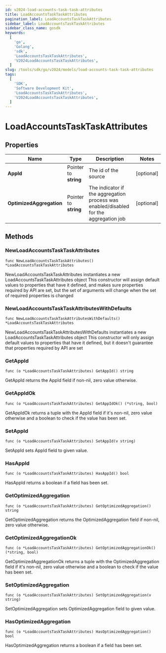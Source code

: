 ```yaml
---
id: v2024-load-accounts-task-task-attributes
title: LoadAccountsTaskTaskAttributes
pagination_label: LoadAccountsTaskTaskAttributes
sidebar_label: LoadAccountsTaskTaskAttributes
sidebar_class_name: gosdk
keywords:
  [
    'go',
    'Golang',
    'sdk',
    'LoadAccountsTaskTaskAttributes',
    'V2024LoadAccountsTaskTaskAttributes',
  ]
slug: /tools/sdk/go/v2024/models/load-accounts-task-task-attributes
tags:
  [
    'SDK',
    'Software Development Kit',
    'LoadAccountsTaskTaskAttributes',
    'V2024LoadAccountsTaskTaskAttributes',
  ]
---
```


# LoadAccountsTaskTaskAttributes

## Properties

| Name | Type | Description | Notes |
| --- | --- | --- | --- |
| **AppId** | Pointer to **string** | The id of the source | [optional] |
| **OptimizedAggregation** | Pointer to **string** | The indicator if the aggregation process was enabled/disabled for the aggregation job | [optional] |

## Methods

### NewLoadAccountsTaskTaskAttributes

`func NewLoadAccountsTaskTaskAttributes() *LoadAccountsTaskTaskAttributes`

NewLoadAccountsTaskTaskAttributes instantiates a new LoadAccountsTaskTaskAttributes object This constructor will assign default values to properties that have it defined, and makes sure properties required by API are set, but the set of arguments will change when the set of required properties is changed

### NewLoadAccountsTaskTaskAttributesWithDefaults

`func NewLoadAccountsTaskTaskAttributesWithDefaults() *LoadAccountsTaskTaskAttributes`

NewLoadAccountsTaskTaskAttributesWithDefaults instantiates a new LoadAccountsTaskTaskAttributes object This constructor will only assign default values to properties that have it defined, but it doesn't guarantee that properties required by API are set

### GetAppId

`func (o *LoadAccountsTaskTaskAttributes) GetAppId() string`

GetAppId returns the AppId field if non-nil, zero value otherwise.

### GetAppIdOk

`func (o *LoadAccountsTaskTaskAttributes) GetAppIdOk() (*string, bool)`

GetAppIdOk returns a tuple with the AppId field if it's non-nil, zero value otherwise and a boolean to check if the value has been set.

### SetAppId

`func (o *LoadAccountsTaskTaskAttributes) SetAppId(v string)`

SetAppId sets AppId field to given value.

### HasAppId

`func (o *LoadAccountsTaskTaskAttributes) HasAppId() bool`

HasAppId returns a boolean if a field has been set.

### GetOptimizedAggregation

`func (o *LoadAccountsTaskTaskAttributes) GetOptimizedAggregation() string`

GetOptimizedAggregation returns the OptimizedAggregation field if non-nil, zero value otherwise.

### GetOptimizedAggregationOk

`func (o *LoadAccountsTaskTaskAttributes) GetOptimizedAggregationOk() (*string, bool)`

GetOptimizedAggregationOk returns a tuple with the OptimizedAggregation field if it's non-nil, zero value otherwise and a boolean to check if the value has been set.

### SetOptimizedAggregation

`func (o *LoadAccountsTaskTaskAttributes) SetOptimizedAggregation(v string)`

SetOptimizedAggregation sets OptimizedAggregation field to given value.

### HasOptimizedAggregation

`func (o *LoadAccountsTaskTaskAttributes) HasOptimizedAggregation() bool`

HasOptimizedAggregation returns a boolean if a field has been set.
